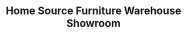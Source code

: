 ---
title: "Home Source Furniture Warehouse Showroom"
url: /houston/home-source-furniture-warehouse-showroom/
shop: furniture
---